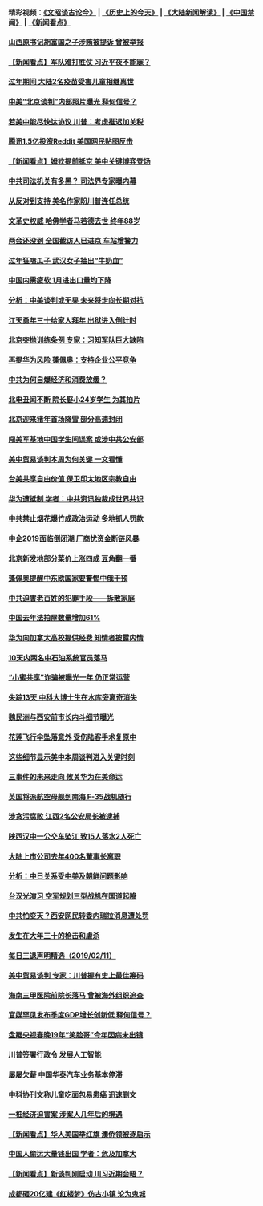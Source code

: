 #### 精彩视频：[《文昭谈古论今》](http://45.76.195.252/wenzhao) | [《历史上的今天》](http://45.76.195.252/today-in-history) | [《大陆新闻解读》](http://45.76.195.252/ntdtv-comedy) | [《中国禁闻》](http://45.76.195.252/ntdtv-news) | [《新闻看点》](http://45.76.195.252/news-insight) 

 #### [山西原书记胡富国之子涉贿被提诉 曾被举报](../pages/nsc413/n11040573.md?t=02130031) 

#### [【新闻看点】军队难打胜仗 习近平夜不能寐？](../pages/nsc413/n11040365.md?t=02130031) 

#### [过年期间 大陆2名疫苗受害儿童相继离世](../pages/nsc413/n11040211.md?t=02130031) 

#### [中美“北京谈判”内部照片曝光 释何信号？](../pages/nsc413/n11040032.md?t=02130031) 

#### [若美中能尽快达协议 川普：考虑推迟加关税](../pages/nsc413/n11040298.md?t=02130031) 

#### [腾讯1.5亿投资Reddit 美国网民贴图反击](../pages/nsc413/n11040511.md?t=02130031) 

#### [【新闻看点】姆钦提前抵京 美中关键博弈登场](../pages/nsc413/n11040007.md?t=02130031) 

#### [中共司法机关有多黑？ 司法界专家曝内幕](../pages/nsc413/n11040401.md?t=02130031) 

#### [从反对到支持 美名作家盼川普连任总统](../pages/nsc413/n11040403.md?t=02130031) 

#### [文革史权威 哈佛学者马若德去世 终年88岁](../pages/nsc413/n11040150.md?t=02130031) 

#### [两会还没到 全国截访人已进京 车站增警力](../pages/nsc413/n11040311.md?t=02130031) 

#### [过年狂嗑瓜子 武汉女子抽出“牛奶血”](../pages/nsc413/n11040227.md?t=02130031) 

#### [中国内需疲软 1月进出口量均下降](../pages/nsc413/n11040021.md?t=02130031) 

#### [分析：中美谈判或无果 未来将走向长期对抗](../pages/nsc413/n11040160.md?t=02130031) 

#### [江天勇年三十给家人拜年 出狱进入倒计时](../pages/nsc413/n11039673.md?t=02130031) 

#### [北京突抛训练条例 专家：习知军队巨大缺陷](../pages/nsc413/n11040148.md?t=02130031) 

#### [再提华为风险 蓬佩奥：支持企业公平竞争](../pages/nsc413/n11040198.md?t=02130031) 

#### [中共为何自爆经济和消费放缓？](../pages/nsc413/n11039950.md?t=02130031) 

#### [北电丑闻不断 院长娶小24岁学生 为其拍片](../pages/nsc413/n11040041.md?t=02130031) 

#### [北京迎来猪年首场降雪 部分高速封闭](../pages/nsc413/n11040077.md?t=02130031) 

#### [闯美军基地中国学生间谍案 或涉中共公安部](../pages/nsc413/n11040083.md?t=02130031) 

#### [美中贸易谈判本周为何关键 一文看懂](../pages/nsc413/n11040025.md?t=02130031) 

#### [台美共享自由价值 保卫印太地区宗教自由](../pages/nsc413/n11039742.md?t=02130031) 

#### [华为遭抵制 学者：中共资讯独裁成世界共识](../pages/nsc413/n11036950.md?t=02130031) 

#### [中共禁止烟花爆竹成政治运动 多地抓人罚款](../pages/nsc413/n11039701.md?t=02130031) 

#### [中企2019面临倒闭潮 厂商忧资金断链风暴](../pages/nsc413/n11038847.md?t=02130031) 

#### [北京新发地部分菜价上涨四成 豆角翻一番](../pages/nsc413/n11039338.md?t=02130031) 

#### [蓬佩奥提醒中东欧国家要警惕中俄干预](../pages/nsc413/n11039745.md?t=02130031) 

#### [中共迫害老百姓的犯罪手段——拆散家庭](../pages/nsc413/n11037647.md?t=02130031) 


#### [中国去年法拍屋数量增加61%](../pages/nsc413/n11039188.md?t=02130031) 

#### [华为向加拿大高校提供经费 知情者披露内情](../pages/nsc413/n11039329.md?t=02130031) 

#### [10天内两名中石油系统官员落马](../pages/nsc413/n11039418.md?t=02130031) 

#### [“小蜜共享”诈骗被曝光一年 仍正常运营](../pages/nsc413/n11039249.md?t=02130031) 

#### [失踪13天 中科大博士生在水库旁离奇消失](../pages/nsc413/n11039093.md?t=02130031) 

#### [魏民洲与西安前市长内斗细节曝光](../pages/nsc413/n11039060.md?t=02130031) 

#### [花莲飞行伞坠落意外 受伤陆客手术复原中](../pages/nsc413/n11039238.md?t=02130031) 

#### [这些细节显示美中本周谈判进入关键时刻](../pages/nsc413/n11038794.md?t=02130031) 

#### [三事件的未来走向 攸关华为在美命运](../pages/nsc413/n11038473.md?t=02130031) 

#### [英国将派航空母舰到南海 F-35战机随行](../pages/nsc413/n11039035.md?t=02130031) 

#### [涉贪污腐败 江西2名公安局长被逮捕](../pages/nsc413/n11039015.md?t=02130031) 

#### [陕西汉中一公交车坠江 致15人落水2人死亡](../pages/nsc413/n11038717.md?t=02130031) 

#### [大陆上市公司去年400名董事长离职](../pages/nsc413/n11038684.md?t=02130031) 

#### [分析：中日关系受中美及朝鲜问题影响](../pages/nsc413/n11038742.md?t=02130031) 

#### [台汉光演习 空军规划三型战机在国道起降](../pages/nsc413/n11038767.md?t=02130031) 

#### [中共怕变天？西安网民转委内瑞拉消息遭处罚](../pages/nsc413/n11038709.md?t=02130031) 

#### [发生在大年三十的枪击和虐杀](../pages/nsc413/n11034351.md?t=02130031) 

#### [每日三退声明精选（2019/02/11）](../pages/nsc413/n11038668.md?t=02130031) 

#### [美中贸易谈判 专家：川普握有史上最佳筹码](../pages/nsc413/n11038534.md?t=02130031) 

#### [海南三甲医院前院长落马 曾被海外组织追查](../pages/nsc413/n11038524.md?t=02130031) 

#### [官媒罕见发布季度GDP增长创新低 释何信号？](../pages/nsc413/n11038073.md?t=02130031) 

#### [盘踞央视春晚19年“笑脸哥”今年因病未出镜](../pages/nsc413/n11038056.md?t=02130031) 

#### [川普签署行政令 发展人工智能](../pages/nsc413/n11038189.md?t=02130031) 

#### [屡屡欠薪 中国华泰汽车业务基本停滞](../pages/nsc413/n11038273.md?t=02130031) 

#### [中科协刊文称儿童吃面包易患癌 迅速删文](../pages/nsc413/n11038419.md?t=02130031) 

#### [一桩经济迫害案 涉案人几年后的境遇](../pages/nsc413/n11038247.md?t=02130031) 

#### [【新闻看点】华人美国举红旗 澳侨领被逐启示](../pages/nsc413/n11038210.md?t=02130031) 

#### [中国人偷运大量钱出国 学者：危及加拿大](../pages/nsc413/n11038272.md?t=02130031) 

#### [【新闻看点】新谈判刚启动 川习近期会晤？](../pages/nsc413/n11037934.md?t=02130031) 

#### [成都砸20亿建《红楼梦》仿古小镇 沦为鬼城](../pages/nsc413/n11038030.md?t=02130031) 

